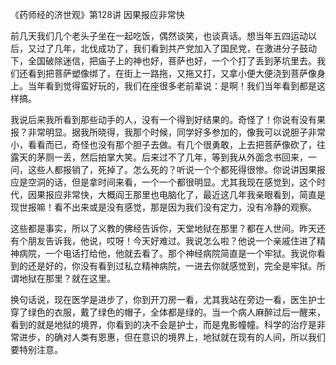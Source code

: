 《药师经的济世观》第128讲 因果报应非常快

前几天我们几个老头子坐在一起吃饭，偶然谈笑，也谈真话。想当年五四运动以后，又过了几年，北伐成功了，我们看到共产党加入了国民党，在激进分子鼓动下，全国破除迷信，把庙子上的神也好，菩萨也好，一个个打了丢到茅坑里去。我们还看到把菩萨塑像绑了，在街上一路拖，又拖又打，又拿小便大便浇到菩萨像身上。当年看到觉得蛮好玩的，我们在座很多老前辈说：是啊！我们当年看到都是这样搞。

我说后来我所看到那些动手的人，没有一个得到好结果的。奇怪了！你说有没有果报？非常明显。据我所晓得，我那个时候，同学好多参加的，像我可以说胆子非常小，看看而已，奇怪也没有那个胆子去做。有几个很勇敢，上去把菩萨像砍了，往露天的茅厕一丢，然后拍掌大笑。后来过不了几年，等到我从外面念书回来，一问，这些人都报销了，死掉了。怎么死的？听说一个个都死得很惨。你说讲因果报应是空洞的话，但是拿时间来看，一个一个都很明显。尤其我现在感觉到，这个时代，因果报应非常快，大概阎王那里也电脑化了，最近这几年我亲眼看到，简直是现世报嘛！看不出来或是没有感觉，那是因为我们没有定力，没有冷静的观察。

这些都是事实，所以了义教的佛经告诉你，天堂地狱在那里？都在人世间。昨天还有个朋友告诉我，他说，哎呀！今天好难过。我说怎么啦？他说一个亲戚住进了精神病院，一个电话打给他，他就去看了。那个神经病院简直是一个牢狱。我说你看到的还是好的，你没有看到过私立精神病院，一进去你就感觉到，完全是牢狱。所谓地狱在那里？就在这里。

换句话说，现在医学是进步了，你到开刀房一看，尤其我站在旁边一看，医生护士穿了绿色的衣服，戴了绿色的帽子，全体都是绿的。当一个病人麻醉过后一醒来，看到的就是地狱的境界，你看到的决不会是护士，而是鬼影幢幢。科学的治疗是非常进步，的确对人类有恩惠，但在意识的境界上，地狱就在现有的人间，所以我们要特别注意。